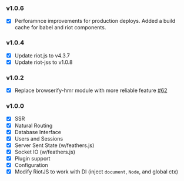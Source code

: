 ### v1.0.6
* [x] Perforamnce improvements for production deploys. Added a build cache for babel and riot components.
### v1.0.4
* [x] Update riot.js to v4.3.7
* [x] Update riot-jss to v1.0.8
### v1.0.2
* [x] Replace browserify-hmr module with more reliable feature [#62](https://github.com/nesterow/frontless/issues/62)
### v1.0.0
* [x] SSR
* [x] Natural Routing  
* [x] Database Interface
* [x] Users and Sessions
* [x] Server Sent State (w/feathers.js)
* [x] Socket IO (w/feathers.js)
* [x] Plugin support
* [x] Configuration
* [x] Modify RiotJS to work with DI (inject `document`, `Node`, and global ctx)
